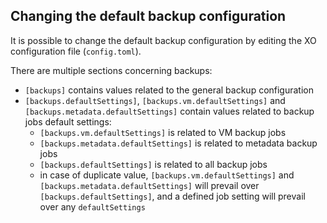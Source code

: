 ## Changing the default backup configuration

It is possible to change the default backup configuration by editing the XO configuration file (`config.toml`).

There are multiple sections concerning backups:

- `[backups]` contains values related to the general backup configuration
- `[backups.defaultSettings]`, `[backups.vm.defaultSettings]` and `[backups.metadata.defaultSettings]` contain values related to backup jobs default settings:
  - `[backups.vm.defaultSettings]` is related to VM backup jobs
  - `[backups.metadata.defaultSettings]` is related to metadata backup jobs
  - `[backups.defaultSettings]` is related to all backup jobs
  - in case of duplicate value, `[backups.vm.defaultSettings]` and `[backups.metadata.defaultSettings]` will prevail over `[backups.defaultSettings]`, and a defined job setting will prevail over any `defaultSettings`
